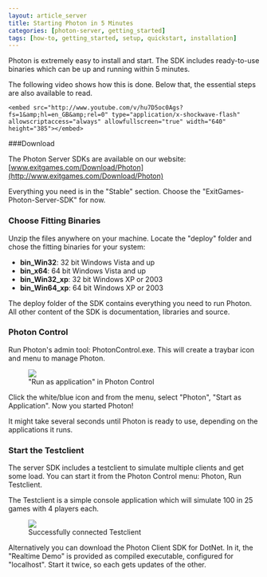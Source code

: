 ```yaml
---
layout: article_server
title: Starting Photon in 5 Minutes
categories: [photon-server, getting_started]
tags: [how-to, getting_started, setup, quickstart, installation]
---
```


Photon is extremely easy to install and start.
The SDK includes ready-to-use binaries which can be up and running within 5 minutes.

The following video shows how this is done. Below that, the essential steps are also available to read.

<object width="640" height="385">
    <param name="movie" value="http://www.youtube.com/v/hu7D5oc0Ags?fs=1&amp;hl=en_GB&amp;rel=0"></param><param name="allowFullScreen" value="true"></param>
    <param name="allowscriptaccess" value="always"></param>
    
    <embed src="http://www.youtube.com/v/hu7D5oc0Ags?fs=1&amp;hl=en_GB&amp;rel=0" type="application/x-shockwave-flash" allowscriptaccess="always" allowfullscreen="true" width="640" height="385"></embed>
</object>


###Download

The Photon Server SDKs are available on our website:
[www.exitgames.com/Download/Photon](http://www.exitgames.com/Download/Photon)

Everything you need is in the "Stable" section. Choose the "ExitGames-Photon-Server-SDK" for now.


### Choose Fitting Binaries
Unzip the files anywhere on your machine. Locate the "deploy" folder and chose the fitting binaries for your system:

- **bin_Win32**: 32 bit Windows Vista and up
- **bin_x64**: 64 bit Windows Vista and up
- **bin_Win32_xp**: 32 bit Windows XP or 2003
- **bin_Win64_xp**: 64 bit Windows XP or 2003

The deploy folder of the SDK contains everything you need to run Photon. All other content of the SDK is documentation, libraries and source.


### Photon Control

Run Photon's admin tool: PhotonControl.exe. This will create a traybar icon and menu to manage Photon.

<figure>
<img src="{{ ASSET_PATH }}img/PhotonControl-Photon-RunApp.jpg" />
<figcaption>"Run as application" in Photon Control</figcaption>
</figure>

Click the white/blue icon and from the menu, select "Photon", "Start as Application". Now you started Photon!

It might take several seconds until Photon is ready to use, depending on the applications it runs.


### Start the Testclient

The server SDK includes a testclient to simulate multiple clients and get some load.
You can start it from the Photon Control menu: Photon, Run Testclient.

The Testclient is a simple console application which will simulate 100 in 25 games with 4 players each.

<figure>
<img src="{{ ASSET_PATH }}img/PhotonControl-Photon-TestClient.jpg" />
<figcaption>Successfully connected Testclient</figcaption>
</figure>

Alternatively you can download the Photon Client SDK for DotNet.
In it, the "Realtime Demo" is provided as compiled executable, configured for "localhost".
Start it twice, so each gets updates of the other.
